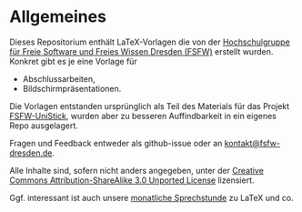 # Allgemeines

Dieses Repositorium enthält LaTeX-Vorlagen die von der [Hochschulgruppe für Freie Software und Freies Wissen Dresden (FSFW)](https://fsfw-dresden.de)
erstellt wurden. Konkret gibt es je eine Vorlage für
* Abschlussarbeiten,
* Bildschirmpräsentationen.

Die Vorlagen entstanden ursprünglich als Teil des Materials für das Projekt [FSFW-UniStick](https://fsfw-dresden.de/uni-stick), wurden aber zu besseren Auffindbarkeit in ein eigenes Repo ausgelagert.

Fragen und Feedback entweder als github-issue oder an <kontakt@fsfw-dresden.de>.

Alle Inhalte sind, sofern nicht anders angegeben, unter der [Creative Commons Attribution-ShareAlike 3.0 Unported License](https://gitlab.com/exot/latex-kurs/master/CC-BY-SA) lizensiert.

Ggf. interessant ist auch unsere [monatliche Sprechstunde](https://fsfw-dresden.de/sprechstunde) zu LaTeX und co.


